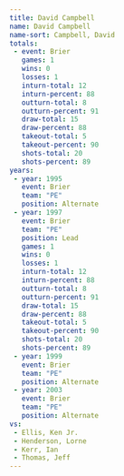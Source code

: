 ```yaml
---
title: David Campbell
name: David Campbell
name-sort: Campbell, David
totals:
 - event: Brier
   games: 1
   wins: 0
   losses: 1
   inturn-total: 12
   inturn-percent: 88
   outturn-total: 8
   outturn-percent: 91
   draw-total: 15
   draw-percent: 88
   takeout-total: 5
   takeout-percent: 90
   shots-total: 20
   shots-percent: 89
years:
 - year: 1995
   event: Brier
   team: "PE"
   position: Alternate
 - year: 1997
   event: Brier
   team: "PE"
   position: Lead
   games: 1
   wins: 0
   losses: 1
   inturn-total: 12
   inturn-percent: 88
   outturn-total: 8
   outturn-percent: 91
   draw-total: 15
   draw-percent: 88
   takeout-total: 5
   takeout-percent: 90
   shots-total: 20
   shots-percent: 89
 - year: 1999
   event: Brier
   team: "PE"
   position: Alternate
 - year: 2003
   event: Brier
   team: "PE"
   position: Alternate
vs:
 - Ellis, Ken Jr.
 - Henderson, Lorne
 - Kerr, Ian
 - Thomas, Jeff
---
```

